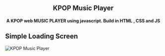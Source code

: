 <h2 align="center">KPOP Music Player</h2>

<h4 align="center">A KPOP web MUSIC PLAYER using javascript. Build in HTML , CSS and JS</h4>

## Simple Loading Screen

![KPOP Music Player](./readme-images/desktop.png "MusicPlayer Example")
